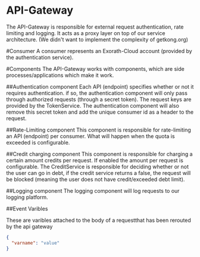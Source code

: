 # API-Gateway
The API-Gateway is responsible for external request authentication, rate limiting and logging. It acts as a proxy layer on top of our service architecture. (We didn't want to implement the complexity of getkong.org)

#Consumer
A consumer represents an Exorath-Cloud account (provided by the authentication service).

#Components
The API-Gateway works with components, which are side processes/applications which make it work.

##Authentication component
Each API (endpoint) specifies whether or not it requires authentication. if so, the authentication component will only pass through authorized requests (through a secret token).
The request keys are provided by the TokenService.
The authentication component will also remove this secret token and add the unique consumer id as a header to the request. 

##Rate-Limiting component
This component is responsible for rate-limiting an API (endpoint) per consumer. What will happen when the quota is exceeded is configurable.

##Credit charging component
This component is responsible for charging a certain amount credits per request. If enabled the amount per request is configurable. The CreditService is responsible for deciding whether or not the user can go in debt, if the credit service returns a false, the request will be blocked (meaning the user does not have credit/exceeded debt limit).

##Logging component
The logging component will log requests to our logging platform.

##Event Varibles
 
 These are varibles attached to the body of a requestthat has been rerouted by the api gateway
 
```json
{
  "varname": "value"
}
```
